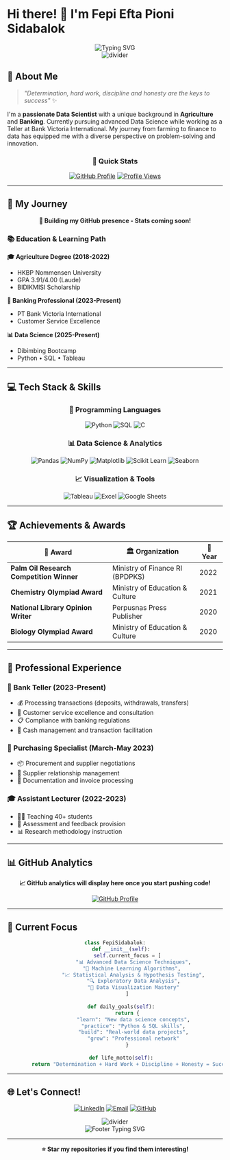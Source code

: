 # Hi there! 👋 I'm Fepi Efta Pioni Sidabalok

<div align="center">
  <img src="https://readme-typing-svg.herokuapp.com?font=Fira+Code&size=28&duration=3000&pause=1000&color=2E8B57&center=true&vCenter=true&width=600&lines=Data+Science+Enthusiast+%F0%9F%93%8A;Agriculture+Graduate+%F0%9F%8C%B1;Banking+Professional+%F0%9F%8F%A6;Problem+Solver+%F0%9F%A7%A9;Team+Leader+%F0%9F%9A%80" alt="Typing SVG" />
</div>

<div align="center">
  <img src="https://user-images.githubusercontent.com/73097560/115834477-dbab4500-a447-11eb-908a-139a6edaec5c.gif" alt="divider">
</div>

## 🌟 About Me

> *"Determination, hard work, discipline and honesty are the keys to success"* ✨

I'm a **passionate Data Scientist** with a unique background in **Agriculture** and **Banking**. Currently pursuing advanced Data Science while working as a Teller at Bank Victoria International. My journey from farming to finance to data has equipped me with a diverse perspective on problem-solving and innovation.

<div align="center">
  
### 🎯 Quick Stats
  
<!-- These will work once your GitHub profile is established -->
[![GitHub Profile](https://img.shields.io/badge/GitHub-fepi--sidabalok-181717?style=flat-square&logo=github)](https://github.com/fepi-sidabalok)
[![Profile Views](https://komarev.com/ghpvc/?username=fepi-sidabalok&color=brightgreen&style=flat-square)](https://github.com/fepi-sidabalok)

</div>

---

## 🚀 My Journey

<div align="center">
  
<!-- GitHub Stats will appear here once your repositories are set up -->
**🚀 Building my GitHub presence - Stats coming soon!**

</div>

### 📚 Education & Learning Path

**🎓 Agriculture Degree (2018-2022)**
- HKBP Nommensen University
- GPA 3.91/4.00 (Laude)
- BIDIKMISI Scholarship

**🏦 Banking Professional (2023-Present)**
- PT Bank Victoria International
- Customer Service Excellence

**📊 Data Science (2025-Present)**
- Dibimbing Bootcamp
- Python • SQL • Tableau

---

## 💻 Tech Stack & Skills

<div align="center">

### 🔧 Programming Languages
![Python](https://img.shields.io/badge/Python-3776AB?style=for-the-badge&logo=python&logoColor=white)
![SQL](https://img.shields.io/badge/SQL-4479A1?style=for-the-badge&logo=postgresql&logoColor=white)
![C](https://img.shields.io/badge/C-00599C?style=for-the-badge&logo=c&logoColor=white)

### 📊 Data Science & Analytics
![Pandas](https://img.shields.io/badge/Pandas-150458?style=for-the-badge&logo=pandas&logoColor=white)
![NumPy](https://img.shields.io/badge/NumPy-013243?style=for-the-badge&logo=numpy&logoColor=white)
![Matplotlib](https://img.shields.io/badge/Matplotlib-11557c?style=for-the-badge&logo=python&logoColor=white)
![Scikit Learn](https://img.shields.io/badge/scikit--learn-F7931E?style=for-the-badge&logo=scikit-learn&logoColor=white)
![Seaborn](https://img.shields.io/badge/Seaborn-3776AB?style=for-the-badge&logo=python&logoColor=white)

### 📈 Visualization & Tools
![Tableau](https://img.shields.io/badge/Tableau-E97627?style=for-the-badge&logo=tableau&logoColor=white)
![Excel](https://img.shields.io/badge/Microsoft%20Excel-217346?style=for-the-badge&logo=microsoft-excel&logoColor=white)
![Google Sheets](https://img.shields.io/badge/Google%20Sheets-34A853?style=for-the-badge&logo=google-sheets&logoColor=white)

</div>

---

## 🏆 Achievements & Awards

<div align="center">

| 🏅 Award | 🏛️ Organization | 📅 Year |
|----------|------------------|----------|
| **Palm Oil Research Competition Winner** | Ministry of Finance RI (BPDPKS) | 2022 |
| **Chemistry Olympiad Award** | Ministry of Education & Culture | 2021 |
| **National Library Opinion Writer** | Perpusnas Press Publisher | 2020 |
| **Biology Olympiad Award** | Ministry of Education & Culture | 2020 |

</div>

---

## 💼 Professional Experience

### 🏦 Bank Teller (2023-Present)
- 💰 Processing transactions (deposits, withdrawals, transfers)
- 👥 Customer service excellence and consultation
- 📋 Compliance with banking regulations
- 🔄 Cash management and transaction facilitation

### 🛒 Purchasing Specialist (March-May 2023)
- 📦 Procurement and supplier negotiations
- 🤝 Supplier relationship management
- 📄 Documentation and invoice processing

### 🎓 Assistant Lecturer (2022-2023)
- 👨‍🏫 Teaching 40+ students
- 📝 Assessment and feedback provision
- 📊 Research methodology instruction

---

## 📊 GitHub Analytics

<div align="center">
  
<!-- Stats will be available once your GitHub profile is active -->
**📈 GitHub analytics will display here once you start pushing code!**

[![GitHub Profile](https://img.shields.io/badge/Follow-@fepi--sidabalok-100000?style=for-the-badge&logo=github&logoColor=white)](https://github.com/fepi-sidabalok)

</div>

---

## 🎯 Current Focus

<div align="center">

```python
class FepiSidabalok:
    def __init__(self):
        self.current_focus = [
            "📊 Advanced Data Science Techniques",
            "🤖 Machine Learning Algorithms", 
            "📈 Statistical Analysis & Hypothesis Testing",
            "🔍 Exploratory Data Analysis",
            "📱 Data Visualization Mastery"
        ]
        
    def daily_goals(self):
        return {
            "learn": "New data science concepts",
            "practice": "Python & SQL skills",
            "build": "Real-world data projects",
            "grow": "Professional network"
        }
        
    def life_motto(self):
        return "Determination + Hard Work + Discipline + Honesty = Success ✨"
```

</div>

---

## 🌐 Let's Connect!

<div align="center">

[![LinkedIn](https://img.shields.io/badge/LinkedIn-0077B5?style=for-the-badge&logo=linkedin&logoColor=white)](https://linkedin.com/in/fepi-sidabalok)
[![Email](https://img.shields.io/badge/Email-D14836?style=for-the-badge&logo=gmail&logoColor=white)](mailto:fepi.sidabalok@email.com)
[![GitHub](https://img.shields.io/badge/GitHub-100000?style=for-the-badge&logo=github&logoColor=white)](https://github.com/fepi-sidabalok)

</div>

<div align="center">
  <img src="https://user-images.githubusercontent.com/73097560/115834477-dbab4500-a447-11eb-908a-139a6edaec5c.gif" alt="divider">
</div>

<div align="center">
  <img src="https://readme-typing-svg.herokuapp.com?font=Fira+Code&size=20&duration=3000&pause=1000&color=58A6FF&center=true&vCenter=true&width=800&lines=Thanks+for+visiting!+%F0%9F%98%8A;Let's+build+something+amazing+together!+%F0%9F%9A%80;Data+Science+%2B+Agriculture+%2B+Banking+%3D+Unique+Perspective+%F0%9F%92%A1" alt="Footer Typing SVG" />
</div>

---

<div align="center">
  <b>⭐ Star my repositories if you find them interesting!</b>
</div>

